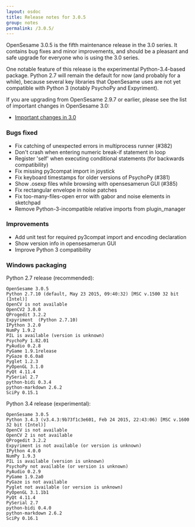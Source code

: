 ```yaml
---
layout: osdoc
title: Release notes for 3.0.5
group: notes
permalink: /3.0.5/
---
```


OpenSesame 3.0.5 is the fifth maintenance release in the 3.0 series. It contains bug fixes and minor improvements, and should be a pleasant and safe upgrade for everyone who is using the 3.0 series.

One notable feature of this release is the experimental Python-3.4-based package. Python 2.7 will remain the default for now (and probably for a while), because several key libraries that OpenSesame uses are not yet compatible with Python 3 (notably PsychoPy and Expyriment).

If you are upgrading from OpenSesame 2.9.7 or earlier, please see the list of important changes in OpenSesame 3.0:

- [Important changes in 3.0](/miscellaneous/important-changes-3/)

### Bugs fixed

- Fix catching of unexpected errors in multiprocess runner (#382)
- Don't crash when entering numeric break-if statement in loop
- Register 'self' when executing conditional statements (for backwards compatibility)
- Fix missing py3compat import in joystick
- Fix keyboard timestamps for older versions of PsychoPy (#381)
- Show .osexp files while browsing with opensesamerun GUI (#385)
- Fix rectangular envelope in noise patches
- Fix too-many-files-open error with gabor and noise elements in sketchpad
- Remove Python-3-incompatible relative imports from plugin_manager

### Improvements

- Add unit test for required py3compat import and encoding declaration
- Show version info in opensesamerun GUI
- Improve Python 3 compatibility

### Windows packaging

Python 2.7 release (recommended):

~~~
OpenSesame 3.0.5
Python 2.7.10 (default, May 23 2015, 09:40:32) [MSC v.1500 32 bit (Intel)]
OpenCV is not available
OpenCV2 3.0.0
QProgedit 3.2.2
Expyriment  (Python 2.7.10)
IPython 3.2.0
NumPy 1.9.2
PIL is available (version is unknown)
PsychoPy 1.82.01
PyAudio 0.2.8
PyGame 1.9.1release
PyGaze 0.6.0a8
Pyglet 1.2.3
PyOpenGL 3.1.0
PyQt 4.11.4
PySerial 2.7
python-bidi 0.3.4
python-markdown 2.6.2
SciPy 0.15.1
~~~

Python 3.4 release (experimental):

~~~
OpenSesame 3.0.5
Python 3.4.3 (v3.4.3:9b73f1c3e601, Feb 24 2015, 22:43:06) [MSC v.1600 32 bit (Intel)]
OpenCV is not available
OpenCV 2 is not available
QProgedit 3.2.2
Expyriment is not available (or version is unknown)
IPython 4.0.0
NumPy 1.9.3
PIL is available (version is unknown)
PsychoPy not available (or version is unknown)
PyAudio 0.2.9
PyGame 1.9.2a0
PyGaze is not available
Pyglet not available (or version is unknown)
PyOpenGL 3.1.1b1
PyQt 4.11.4
PySerial 2.7
python-bidi 0.4.0
python-markdown 2.6.2
SciPy 0.16.1
~~~
